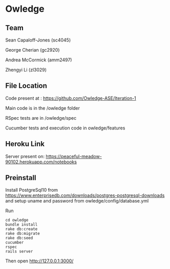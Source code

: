 # Owledge

## Team
Sean Capaloff-Jones (sc4045)

George Cherian (gc2920)

Andrea McCormick (amm2497)

Zhengyi Li (zl3029)

## File Location

Code present at : https://github.com/Owledge-ASE/Iteration-1

Main code is in the /owledge folder

RSpec tests are in /owledge/spec

Cucumber tests and execution code in owledge/features

## Heroku Link

Server present on: https://peaceful-meadow-90102.herokuapp.com/notebooks

## Preinstall


Install PostgreSql10 from https://www.enterprisedb.com/downloads/postgres-postgresql-downloads and setup uname and password from owledge/config/database.yml

Run
```
cd owledge
bundle install 
rake db:create 
rake db:migrate
rake db:seed
cucumber
rspec
rails server

```
Then open http://127.0.0.1:3000/

